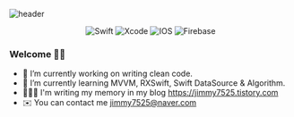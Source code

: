 ![header](https://capsule-render.vercel.app/api?type=waving&color=auto&height=250&section=header&text=Jimmy's%20Workspace)

<div align='center'>
  
  <img alt="Swift" src="https://img.shields.io/badge/swift-%23FA7343.svg?style=for-the-badge&logo=swift&logoColor=white"/>
  <img alt="Xcode" src="https://img.shields.io/badge/Xcode-007ACC?style=for-the-badge&logo=Xcode&logoColor=white"/>
  <img alt="IOS" src="https://img.shields.io/badge/iOS-000000?style=for-the-badge&logo=ios&logoColor=white">
  <img alt="Firebase" src="https://img.shields.io/badge/firebase-%23039BE5.svg?style=for-the-badge&logo=firebase"/>
 
  
</div>  

### Welcome 🙌🏻  

  - 🔭 I’m currently working on writing clean code.  
  - 🌱 I’m currently learning MVVM, RXSwift, Swift DataSource & Algorithm.  
  - 👨🏻‍💻 I'm writing my memory in my blog https://jimmy7525.tistory.com
  - ✉️ You can contact me jimmy7525@naver.com
  



<!--
**ByoungilYoun/ByoungilYoun** is a ✨ _special_ ✨ repository because its `README.md` (this file) appears on your GitHub profile.

[![Top Langs](https://github-readme-stats.vercel.app/api/top-langs/?username=ByoungilYoun&layout=compact&show_icons=true&theme=blueberry)](https://github.com/ByoungilYoun/github-readme-stats)

 <a href="https://www.notion.so/byoungilyoun/Youn-s-Notion-1e32ae94d09e40ff9be300d4cd0cbbb6"><img alt="Notion" src="https://img.shields.io/badge/Notion-%23000000.svg?style=for-the-badge&logo=notion&logoColor=white"/></a>.  -> 노션 뱃지

[![Jimmy's GitHub stats](https://github-readme-stats.vercel.app/api?username=ByoungilYoun&show_icons=true&theme=blueberry)](https://github.com/ByoungilYoun/github-readme-stats) -> github stats 


Here are some ideas to get you started:
- 👯 I’m looking to collaborate on ...
- 🤔 I’m looking for help with ...
- 💬 Ask me about ...
- 📫 How to reach me: ...
- 😄 Pronouns: ...
- ⚡ Fun fact: ...
-->
